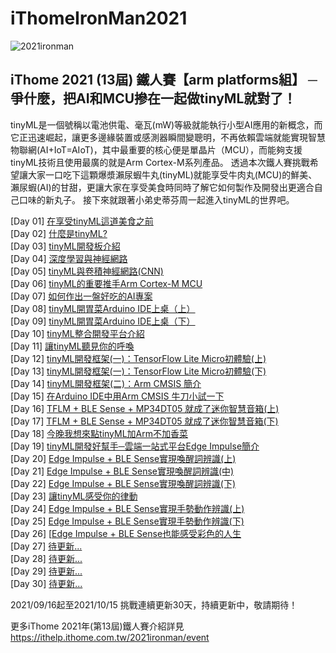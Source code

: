 # iThomeIronMan2021
![2021ironman](https://ithelp.ithome.com.tw/static/2021ironman/navbar/img/kv_logo.svg)
## iThome 2021 (13屆) 鐵人賽【arm platforms組】 ─ 爭什麼，把AI和MCU摻在一起做tinyML就對了！

tinyML是一個號稱以電池供電、毫瓦(mW)等級就能執行小型AI應用的新概念，而它正迅速崛起，讓更多邊緣裝置或感測器瞬間變聰明，不再依賴雲端就能實現智慧物聯網(AI+IoT=AIoT)，其中最重要的核心便是單晶片（MCU），而能夠支援tinyML技術且使用最廣的就是Arm Cortex-M系列產品。 透過本次鐵人賽挑戰希望讓大家一口吃下這顆爆漿瀨尿蝦牛丸(tinyML)就能享受牛肉丸(MCU)的鮮美、瀨尿蝦(AI)的甘甜，更讓大家在享受美食時同時了解它如何製作及開發出更適合自己口味的新丸子。 接下來就跟著小弟史蒂芬周一起進入tinyML的世界吧。

[Day 01] [在享受tinyML這道美食之前](https://github.com/OmniXRI/iThomeIronMan2021/blob/main/Day01.md)  
[Day 02] [什麼是tinyML?](https://github.com/OmniXRI/iThomeIronMan2021/blob/main/Day02.md)  
[Day 03] [tinyML開發板介紹](https://github.com/OmniXRI/iThomeIronMan2021/blob/main/Day03.md)  
[Day 04] [深度學習與神經網路](https://github.com/OmniXRI/iThomeIronMan2021/blob/main/Day04.md)  
[Day 05] [tinyML與卷積神經網路(CNN)](https://github.com/OmniXRI/iThomeIronMan2021/blob/main/Day05.md)  
[Day 06] [tinyML的重要推手Arm Cortex-M MCU](https://github.com/OmniXRI/iThomeIronMan2021/blob/main/Day06.md)  
[Day 07] [如何作出一盤好吃的AI專案](https://github.com/OmniXRI/iThomeIronMan2021/blob/main/Day07.md)  
[Day 08] [tinyML開胃菜Arduino IDE上桌（上）](https://github.com/OmniXRI/iThomeIronMan2021/blob/main/Day08.md)  
[Day 09] [tinyML開胃菜Arduino IDE上桌（下）](https://github.com/OmniXRI/iThomeIronMan2021/blob/main/Day09.md)  
[Day 10] [tinyML整合開發平台介紹](https://github.com/OmniXRI/iThomeIronMan2021/blob/main/Day10.md)  
[Day 11] [讓tinyML聽見你的呼喚](https://github.com/OmniXRI/iThomeIronMan2021/blob/main/Day11.md)  
[Day 12] [tinyML開發框架(一)：TensorFlow Lite Micro初體驗(上)](https://github.com/OmniXRI/iThomeIronMan2021/blob/main/Day12.md)  
[Day 13] [tinyML開發框架(一)：TensorFlow Lite Micro初體驗(下)](https://github.com/OmniXRI/iThomeIronMan2021/blob/main/Day13.md)  
[Day 14] [tinyML開發框架(二)：Arm CMSIS 簡介](https://github.com/OmniXRI/iThomeIronMan2021/blob/main/Day14.md)  
[Day 15] [在Arduino IDE中用Arm CMSIS 牛刀小試一下](https://github.com/OmniXRI/iThomeIronMan2021/blob/main/Day15.md)  
[Day 16] [TFLM + BLE Sense + MP34DT05 就成了迷你智慧音箱(上)](https://github.com/OmniXRI/iThomeIronMan2021/blob/main/Day16.md)  
[Day 17] [TFLM + BLE Sense + MP34DT05 就成了迷你智慧音箱(下) ](https://github.com/OmniXRI/iThomeIronMan2021/blob/main/Day17.md)  
[Day 18] [今晚我想來點tinyML加Arm不加香菜](https://github.com/OmniXRI/iThomeIronMan2021/blob/main/Day18.md)  
[Day 19] [tinyML開發好幫手─雲端一站式平台Edge Impulse簡介](https://github.com/OmniXRI/iThomeIronMan2021/blob/main/Day19.md)  
[Day 20] [Edge Impulse + BLE Sense實現喚醒詞辨識(上)](https://github.com/OmniXRI/iThomeIronMan2021/blob/main/Day20.md)  
[Day 21] [Edge Impulse + BLE Sense實現喚醒詞辨識(中)](https://github.com/OmniXRI/iThomeIronMan2021/blob/main/Day21.md)  
[Day 22] [Edge Impulse + BLE Sense實現喚醒詞辨識(下)](https://github.com/OmniXRI/iThomeIronMan2021/blob/main/Day22.md)  
[Day 23] [讓tinyML感受你的律動](https://github.com/OmniXRI/iThomeIronMan2021/blob/main/Day23.md)  
[Day 24] [Edge Impulse + BLE Sense實現手勢動作辨識(上)](https://github.com/OmniXRI/iThomeIronMan2021/blob/main/Day24.md)  
[Day 25] [Edge Impulse + BLE Sense實現手勢動作辨識(下)](https://github.com/OmniXRI/iThomeIronMan2021/blob/main/Day25.md)  
[Day 26] [[Edge Impulse + BLE Sense也能感受彩色的人生](https://github.com/OmniXRI/iThomeIronMan2021/blob/main/Day26.md)  
[Day 27] [待更新...](https://github.com/OmniXRI/iThomeIronMan2021/blob/main/Day27.md)  
[Day 28] [待更新...](https://github.com/OmniXRI/iThomeIronMan2021/blob/main/Day28.md)  
[Day 29] [待更新...](https://github.com/OmniXRI/iThomeIronMan2021/blob/main/Day29.md)  
[Day 30] [待更新...](https://github.com/OmniXRI/iThomeIronMan2021/blob/main/Day30.md)  

2021/09/16起至2021/10/15 挑戰連續更新30天，持續更新中，敬請期待！  

更多iThome 2021年(第13屆)鐵人賽介紹詳見 https://ithelp.ithome.com.tw/2021ironman/event  
